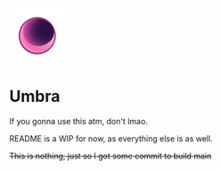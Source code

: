 <img src="/logo.png" width="100">

# Umbra

If you gonna use this atm, don't lmao.

README is a WIP for now, as everything else is as well.

~~This is nothing, just so I got some commit to build main~~
